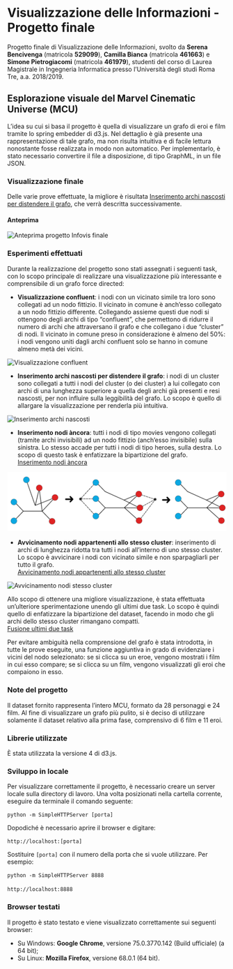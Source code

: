 # Visualizzazione delle Informazioni - Progetto finale

Progetto finale di Visualizzazione delle Informazioni, svolto da **Serena Bencivenga** (matricola **529099**), **Camilla Bianca** (matricola **461663**) e **Simone Pietrogiacomi** (matricola **461979**), studenti del corso di Laurea Magistrale in Ingegneria Informatica presso l’Università degli studi Roma Tre, a.a. 2018/2019.

## Esplorazione visuale del Marvel Cinematic Universe (MCU)

L’idea su cui si basa il progetto è quella di visualizzare un grafo di eroi e film tramite lo spring embedder di d3.js. Nel dettaglio è già presente una rappresentazione di tale grafo, ma non risulta intuitiva e di facile lettura nonostante fosse realizzata in modo non automatico. Per implementarlo, è stato necessario convertire il file a disposizione, di tipo GraphML, in un file JSON.

### Visualizzazione finale

Delle varie prove effettuate, la migliore è risultata [Inserimento archi nascosti per distendere il grafo](https://github.com/SimonePietrogiacomi/InfoVis_MCU_ForceDirectedGraph/tree/master/project/inserimento_archi_nascosti), che verrà descritta successivamente.

#### Anteprima
![Anteprima progetto Infovis finale](https://github.com/SimonePietrogiacomi/InfoVis_MCU_ForceDirectedGraph/blob/master/img/updated_preview_2.png)

### Esperimenti effettuati

Durante la realizzazione del progetto sono stati assegnati i seguenti task, con lo scopo principale di realizzare una visualizzazione più interessante e comprensibile di un grafo force directed:

- **Visualizzazione confluent**: i nodi con un vicinato simile tra loro sono collegati ad un nodo fittizio. Il vicinato in comune è anch’esso collegato a un nodo fittizio differente. Collegando assieme questi due nodi si ottengono degli archi di tipo “confluent”, che permettono di ridurre il numero di archi che attraversano il grafo e che collegano i due “cluster” di nodi. Il vicinato in comune preso in considerazione è almeno del 50%: i nodi vengono uniti dagli archi confluent solo se hanno in comune almeno metà dei vicini.

![Visualizzazione confluent](https://github.com/SimonePietrogiacomi/InfoVis_MCU_ForceDirectedGraph/blob/master/img/drawing1.png)

- **Inserimento archi nascosti per distendere il grafo**: i nodi di un cluster sono collegati a tutti i nodi del cluster (o dei cluster) a lui collegato con archi di una lunghezza superiore a quella degli archi già presenti e resi nascosti, per non influire sulla leggibilità del grafo. Lo scopo è quello di allargare la visualizzazione per renderla più intuitiva.

![Inserimento archi nascosti](https://github.com/SimonePietrogiacomi/InfoVis_MCU_ForceDirectedGraph/blob/master/img/drawing2.png)

- **Inserimento nodi àncora**: tutti i nodi di tipo movies vengono collegati (tramite archi invisibili) ad un nodo fittizio (anch’esso invisibile) sulla sinistra. Lo stesso accade per tutti i nodi di tipo heroes, sulla destra. Lo scopo di questo task è enfatizzare la bipartizione del grafo.  
[Inserimento nodi àncora](https://github.com/SimonePietrogiacomi/InfoVis_MCU_ForceDirectedGraph/tree/master/project/other_tries/inserimento_nodi_ancora)

![Inserimento_nodi_àncora](https://github.com/SimonePietrogiacomi/InfoVis_MCU_ForceDirectedGraph/blob/master/img/drawing3.png)

- **Avvicinamento nodi appartenenti allo stesso cluster**: inserimento di archi di lunghezza ridotta tra tutti i nodi all’interno di uno stesso cluster. Lo scopo è avvicinare i nodi con vicinato simile e non sparpagliarli per tutto il grafo.  
[Avvicinamento nodi appartenenti allo stesso cluster](https://github.com/SimonePietrogiacomi/InfoVis_MCU_ForceDirectedGraph/tree/master/project/other_tries/avvicinamento_nodi_stesso_cluster)

![Avvicinamento nodi stesso cluster](https://github.com/SimonePietrogiacomi/InfoVis_MCU_ForceDirectedGraph/blob/master/img/drawing4.png)

Allo scopo di ottenere una migliore visualizzazione, è stata effettuata un’ulteriore sperimentazione unendo gli ultimi due task. Lo scopo è quindi quello di enfatizzare la bipartizione del dataset, facendo in modo che gli archi dello stesso cluster rimangano compatti.  
[Fusione ultimi due task](https://github.com/SimonePietrogiacomi/InfoVis_MCU_ForceDirectedGraph/tree/master/project/other_tries/fusione_ancora_e_avvicinamento)

Per evitare ambiguità nella comprensione del grafo è stata introdotta, in tutte le prove eseguite, una funzione aggiuntiva in grado di evidenziare i vicini del nodo selezionato: se si clicca su un eroe, vengono mostrati i film in cui esso compare; se si clicca su un film, vengono visualizzati gli eroi che compaiono in esso.

### Note del progetto

Il dataset fornito rappresenta l’intero MCU, formato da 28 personaggi e 24 film. Al fine di visualizzare un grafo più pulito, si è deciso di utilizzare solamente il dataset relativo alla prima fase, comprensivo di 6 film e 11 eroi.

### Librerie utilizzate

È stata utilizzata la versione 4 di d3.js.

### Sviluppo in locale

Per visualizzare correttamente il progetto, è necessario creare un server locale sulla directory di lavoro. Una volta posizionati nella cartella corrente, eseguire da terminale il comando seguente:
```
python -m SimpleHTTPServer [porta]
```
Dopodiché è necessario aprire il browser e digitare:
```
http://localhost:[porta]
```
Sostituire ```[porta]``` con il numero della porta che si vuole utilizzare. Per esempio:
```
python -m SimpleHTTPServer 8888

http://localhost:8888
```
### Browser testati

Il progetto è stato testato e viene visualizzato correttamente sui seguenti browser:
- Su Windows: **Google Chrome**, versione 75.0.3770.142 (Build ufficiale) (a 64 bit);
- Su Linux: **Mozilla Firefox**, versione 68.0.1 (64 bit).
